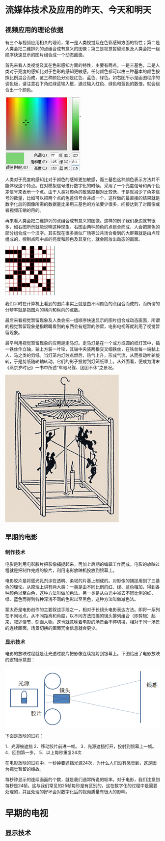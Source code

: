 # 流媒体技术及应用的昨天、今天和明天 #

## 视频应用的理论依据

有三个与视频应用相关的理论，第一是人类视觉及在色彩感知方面的特性；第二是人类会把二维排列的点组合成有意义的图像；第三是视觉暂留现象及人类会把一组顺序快速显示的图片组合成一个动态画面。

首先来看人类视觉及其在色彩感知方面的特性，主要有两点，一是三基色，二是人类对于亮度的感知比对于色彩的感知更敏感。任何颜色都可以由三种基本的颜色按照比例混合而成，这三种颜色分别是红色、蓝色、绿色。如右图所示是画图程序的调色板，请注意右下角红绿蓝输入框，通过输入红色、绿色和蓝色的数值，就会组合出一个颜色。

![](../images/colorselector.png)

人类对于亮度的感知比对于颜色的感知更加敏感，而三基色这种颜色表示方法并不能体现这个特点。在对模拟信号进行数字化的时候，采用了一个亮度信号和两个色差信号来表示一个点。由于人类对颜色的敏感度相对比较低，于是就减少了色差信号的数量，比如可以把两个点的色差信号合并成一个，这样做的最直接的结果就是数字化后的图像所需的数据量比采用三基色的方法要少很多，间接达到了对图像或者视频压缩的目的。

再来看人类会把二维排列的点组合成有意义的图像。这样的例子我们身边就有很多，如右图所示就能说明这种现象。右图由两种颜色的点组合而成，人会把黑色的部分组合成一个汉字。其实现在很多类似广场等公共场合看到的大屏幕就是由点阵组成的，控制点阵中点的亮度和颜色及其变化，就会回放出动态的画面。

![](../images/me.png)

我们平时在计算机上看到的图片事实上就是由不同颜色的点组合而成的，而所谓的分辨率就是指图片的横向和纵向的点数。

最后来看视觉暂留现象及人类会把一组顺序快速显示的图片组合成动态画面，所谓的视觉暂留现象是指眼睛看到的东西会有短暂的停留，电影电视等就利用了视觉暂留现象。

最早利用视觉暂留现象的应用是走马灯。走马灯是在一个或方或圆的纸灯笼中，插一铁丝作立轴，轴上方装一叶轮，其轴中央装两根交叉细铁丝，在铁丝每一端黏上人、马之类的剪纸。当灯笼内灯烛点燃后，热气上升，形成气流，从而推动叶轮旋转，于是剪纸随轮轴转动。它们的影子投射到灯笼纸罩上。从外面看，便成为清末《燕京岁时记》一书中所述“车驰马骤、团团不休”之景况。

![](../images/zoumadeng.png)

## 早期的电影

### 制作技术

电影是利用电影胶片把影像捕捉起来，再加上后期的编辑工作而成。电影的放映过程就是把制作完成的胶片，利用电影放映机投放到银幕上。

电影胶片是将感光乳剂涂在透明、柔韧的片基上制成的。对影像的捕捉用到了三基色的理论。从原理上讲有两大类：一类是由不同比例的红、绿、蓝色相加，得到各种颜色以至白色，这种方法叫做加色法。另一类是从白光中减去不同比例的红、绿、蓝色而得到各种深浅不同的色彩以至黑色，这种方法叫做减色法。

蒙太奇是电影创作的主要叙述手段之一，相对于长镜头电影表达方法。即将一系列在不同地点，从不同距离和角度，以不同方法拍摄的镜头排列组合（即剪辑）起来，叙述情节，刻画人物。这也就意味着电影的场景会不停切换，相对于同一场景的连续画面，场景切换的画面冗余信息就会更少。

### 显示技术

电影的放映过程就是让光透过胶片把影像连续投射到银幕上。下图给出了电影放映的逻辑示意图：

![](../images/dianyingfangying.png)

下面是放映的过程：

1．光源被遮挡
2．移动胶片前进一帧。
3．光源遮挡打开，投射到银幕上一帧。
4．回到第一步。
5．以上每秒重复24次

在电影放映的过程中，一秒钟要遮挡光源24次，为什么人们没有感觉到，这是因为视觉暂留的缘故。

每秒钟显示的连续画面的个数，就是我们通常所说的帧率。对于电影，我们注意到每秒是24帧，这与我们常见的25帧每秒是有区别的，这在数字化的过程中是需要处理的，并且处理的好坏会对数字化后的视频质量有很大的影响。

# 早期的电视

## 显示技术


